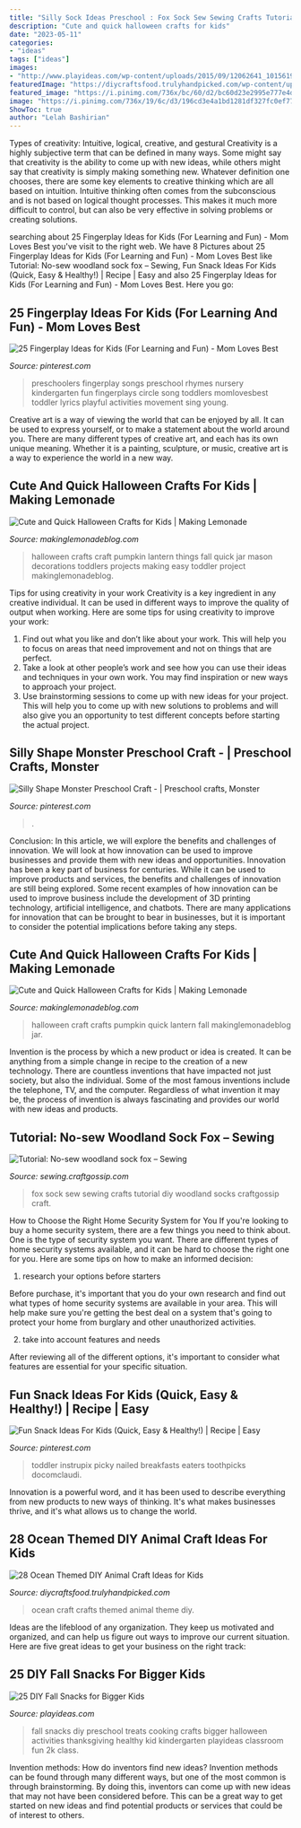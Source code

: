 ```yaml
---
title: "Silly Sock Ideas Preschool : Fox Sock Sew Sewing Crafts Tutorial Diy Woodland Socks Craftgossip Craft"
description: "Cute and quick halloween crafts for kids"
date: "2023-05-11"
categories:
- "ideas"
tags: ["ideas"]
images:
- "http://www.playideas.com/wp-content/uploads/2015/09/12062641_10156195788260195_788670776_o.jpg"
featuredImage: "https://diycraftsfood.trulyhandpicked.com/wp-content/uploads/2016/05/Ocean-crafts_ok.jpg"
featured_image: "https://i.pinimg.com/736x/bc/60/d2/bc60d23e2995e777e4d02612fe9822c7.jpg"
image: "https://i.pinimg.com/736x/19/6c/d3/196cd3e4a1bd1281df327fc0ef778ab7.jpg"
ShowToc: true
author: "Lelah Bashirian"
---
```



Types of creativity: Intuitive, logical, creative, and gestural
Creativity is a highly subjective term that can be defined in many ways. Some might say that creativity is the ability to come up with new ideas, while others might say that creativity is simply making something new. Whatever definition one chooses, there are some key elements to creative thinking which are all based on intuition. Intuitive thinking often comes from the subconscious and is not based on logical thought processes. This makes it much more difficult to control, but can also be very effective in solving problems or creating solutions.

	

		
searching about 25 Fingerplay Ideas for Kids (For Learning and Fun) - Mom Loves Best you've visit to the right web. We have 8 Pictures about 25 Fingerplay Ideas for Kids (For Learning and Fun) - Mom Loves Best like Tutorial: No-sew woodland sock fox – Sewing, Fun Snack Ideas For Kids (Quick, Easy &amp; Healthy!) | Recipe | Easy and also 25 Fingerplay Ideas for Kids (For Learning and Fun) - Mom Loves Best. Here you go:
		
    
## 25 Fingerplay Ideas For Kids (For Learning And Fun) - Mom Loves Best

<img loading=lazy src="https://i.pinimg.com/736x/19/6c/d3/196cd3e4a1bd1281df327fc0ef778ab7.jpg" onerror="this.onerror=null;this.src='https://tse1.mm.bing.net/th?id=OIP.vqT9oW9B-LIlqxe1MuSisgAAAA&amp;pid=15.1';" alt="25 Fingerplay Ideas for Kids (For Learning and Fun) - Mom Loves Best">

_Source: pinterest.com_

>preschoolers fingerplay songs preschool rhymes nursery kindergarten fun fingerplays circle song toddlers momlovesbest toddler lyrics playful activities movement sing young. 

	

Creative art is a way of viewing the world that can be enjoyed by all. It can be used to express yourself, or to make a statement about the world around you. There are many different types of creative art, and each has its own unique meaning. Whether it is a painting, sculpture, or music, creative art is a way to experience the world in a new way.

    
## Cute And Quick Halloween Crafts For Kids | Making Lemonade

<img loading=lazy src="https://makinglemonadeblog.com/wp-content/uploads/2015/10/kids-halloween-crafts-ideas-pumpkin-lantern-685x1024.jpg" onerror="this.onerror=null;this.src='https://tse3.mm.bing.net/th?id=OIP.hHOjPrV6blEzaS_VMaR7VAHaLE&amp;pid=15.1';" alt="Cute and Quick Halloween Crafts for Kids | Making Lemonade">

_Source: makinglemonadeblog.com_

>halloween crafts craft pumpkin lantern things fall quick jar mason decorations toddlers projects making easy toddler project makinglemonadeblog. 

	

Tips for using creativity in your work
Creativity is a key ingredient in any creative individual. It can be used in different ways to improve the quality of output when working. Here are some tips for using creativity to improve your work: 
1. Find out what you like and don’t like about your work. This will help you to focus on areas that need improvement and not on things that are perfect. 
2. Take a look at other people’s work and see how you can use their ideas and techniques in your own work. You may find inspiration or new ways to approach your project. 
3. Use brainstorming sessions to come up with new ideas for your project. This will help you to come up with new solutions to problems and will also give you an opportunity to test different concepts before starting the actual project. 

    
## Silly Shape Monster Preschool Craft - | Preschool Crafts, Monster

<img loading=lazy src="https://i.pinimg.com/736x/ab/55/05/ab550581727ef314256cb2769f1fa977.jpg" onerror="this.onerror=null;this.src='https://tse3.mm.bing.net/th?id=OIP.n_hzmafxUViSEExL4TkDVQHaJ3&amp;pid=15.1';" alt="Silly Shape Monster Preschool Craft - | Preschool crafts, Monster">

_Source: pinterest.com_

>. 

	

Conclusion: In this article, we will explore the benefits and challenges of innovation. We will look at how innovation can be used to improve businesses and provide them with new ideas and opportunities.
Innovation has been a key part of business for centuries. While it can be used to improve products and services, the benefits and challenges of innovation are still being explored. Some recent examples of how innovation can be used to improve business include the development of 3D printing technology, artificial intelligence, and chatbots. There are many applications for innovation that can be brought to bear in businesses, but it is important to consider the potential implications before taking any steps.

    
## Cute And Quick Halloween Crafts For Kids | Making Lemonade

<img loading=lazy src="https://makinglemonadeblog.com/wp-content/uploads/2015/10/kids-halloween-crafts-ideas-pumpkin-jar.jpg" onerror="this.onerror=null;this.src='https://tse4.mm.bing.net/th?id=OIP.JK4bqXYp4RcHwA5bR3TrQQHaLE&amp;pid=15.1';" alt="Cute and Quick Halloween Crafts for Kids | Making Lemonade">

_Source: makinglemonadeblog.com_

>halloween craft crafts pumpkin quick lantern fall makinglemonadeblog jar. 

	

Invention is the process by which a new product or idea is created. It can be anything from a simple change in recipe to the creation of a new technology. There are countless inventions that have impacted not just society, but also the individual. Some of the most famous inventions include the telephone, TV, and the computer. Regardless of what invention it may be, the process of invention is always fascinating and provides our world with new ideas and products.

    
## Tutorial: No-sew Woodland Sock Fox – Sewing

<img loading=lazy src="https://i0.wp.com/sewing.craftgossip.com/files/2016/09/fox.jpg?fit=625%2C1057&amp;ssl=1" onerror="this.onerror=null;this.src='https://tse2.mm.bing.net/th?id=OIP.h6aRtjaqvmsZkWln5WbmGgHaMh&amp;pid=15.1';" alt="Tutorial: No-sew woodland sock fox – Sewing">

_Source: sewing.craftgossip.com_

>fox sock sew sewing crafts tutorial diy woodland socks craftgossip craft. 

	

How to Choose the Right Home Security System for You
If you're looking to buy a home security system, there are a few things you need to think about. One is the type of security system you want. There are different types of home security systems available, and it can be hard to choose the right one for you. Here are some tips on how to make an informed decision: 
1. research your options before starters

Before purchase, it's important that you do your own research and find out what types of home security systems are available in your area. This will help make sure you're getting the best deal on a system that's going to protect your home from burglary and other unauthorized activities. 

2. take into account features and needs

After reviewing all of the different options, it's important to consider what features are essential for your specific situation.

    
## Fun Snack Ideas For Kids (Quick, Easy &amp; Healthy!) | Recipe | Easy

<img loading=lazy src="https://i.pinimg.com/736x/bc/60/d2/bc60d23e2995e777e4d02612fe9822c7.jpg" onerror="this.onerror=null;this.src='https://tse2.mm.bing.net/th?id=OIP.QiR7qd22AxsMoOeUTGCxSwHaNX&amp;pid=15.1';" alt="Fun Snack Ideas For Kids (Quick, Easy &amp; Healthy!) | Recipe | Easy">

_Source: pinterest.com_

>toddler instrupix picky nailed breakfasts eaters toothpicks docomclaudi. 

	

Innovation is a powerful word, and it has been used to describe everything from new products to new ways of thinking. It's what makes businesses thrive, and it's what allows us to change the world.

    
## 28 Ocean Themed DIY Animal Craft Ideas For Kids

<img loading=lazy src="https://diycraftsfood.trulyhandpicked.com/wp-content/uploads/2016/05/Ocean-crafts_ok.jpg" onerror="this.onerror=null;this.src='https://tse2.mm.bing.net/th?id=OIP.Ua--ZbcDLBe5yLNDKPhLPAHaLG&amp;pid=15.1';" alt="28 Ocean Themed DIY Animal Craft Ideas for Kids">

_Source: diycraftsfood.trulyhandpicked.com_

>ocean craft crafts themed animal theme diy. 

	

Ideas are the lifeblood of any organization. They keep us motivated and organized, and can help us figure out ways to improve our current situation. Here are five great ideas to get your business on the right track: 

    
## 25 DIY Fall Snacks For Bigger Kids

<img loading=lazy src="http://www.playideas.com/wp-content/uploads/2015/09/12062641_10156195788260195_788670776_o.jpg" onerror="this.onerror=null;this.src='https://tse4.mm.bing.net/th?id=OIP.maxMLaYv-yoolu4btzzWWwHaKl&amp;pid=15.1';" alt="25 DIY Fall Snacks for Bigger Kids">

_Source: playideas.com_

>fall snacks diy preschool treats cooking crafts bigger halloween activities thanksgiving healthy kid kindergarten playideas classroom fun 2k class. 

	

Invention methods: How do inventors find new ideas?
Invention methods can be found through many different ways, but one of the most common is through brainstorming. By doing this, inventors can come up with new ideas that may not have been considered before. This can be a great way to get started on new ideas and find potential products or services that could be of interest to others.

